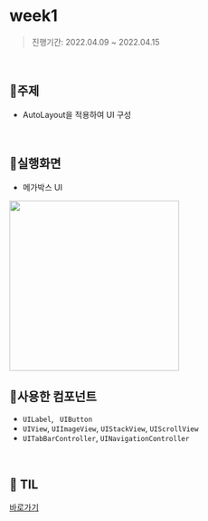 # week1 

> 진행기간: 2022.04.09 ~ 2022.04.15

</br>

## 🎯주제

- AutoLayout을 적용하여 UI 구성

</br>

## 🎯실행화면

- 메가박스 UI

<img width = 300 src = "https://user-images.githubusercontent.com/98953443/163673440-edaf5b16-d1a9-4982-a5e6-b0f0abc521d3.gif"/>

</br>

## 🎯사용한 컴포넌트

- `UILabel`, ` UIButton`
- `UIView`, `UIImageView`, `UIStackView`, `UIScrollView`
- `UITabBarController`, `UINavigationController`

</br>

## 🎯 TIL

[바로가기](https://github.com/Hhyemm/RC_iOS/blob/main/TIL/1주차(22.04.09%7E22.04.15).md)

</br>

</br>